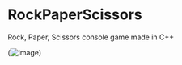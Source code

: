 # RockPaperScissors
Rock, Paper, Scissors console game made in C++

(![image](https://github.com/pahuljotmatharoo/RockPaperScissors/assets/105403944/b15ac315-cabb-48b8-b660-e394a732c93f))
